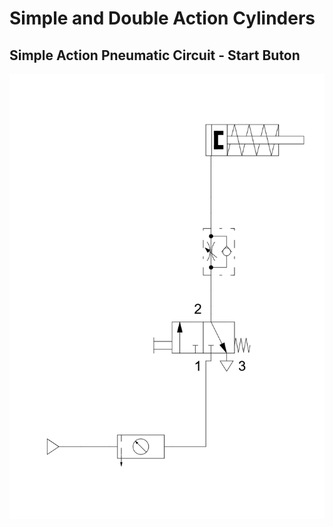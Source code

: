 
# Simple and Double Action Cylinders
## Simple Action Pneumatic Circuit - Start Buton
![Simple Action Pneumatic Circuit - Start Button](./lesson_images/Circuito%20Pneumático%20de%20Simples%20Ação%20-%20Botão%20de%20Acionamento.jpg)
